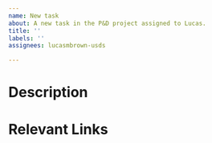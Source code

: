 ```yaml
---
name: New task
about: A new task in the P&D project assigned to Lucas.
title: ''
labels: ''
assignees: lucasmbrown-usds

---
```


# Description

# Relevant Links
